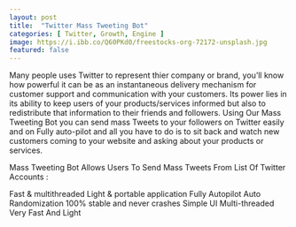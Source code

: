 ```yaml
---
layout: post
title:  "Twitter Mass Tweeting Bot"
categories: [ Twitter, Growth, Engine ]
image: https://i.ibb.co/Q60PKd0/freestocks-org-72172-unsplash.jpg
featured: false
---
```




Many people uses Twitter to represent thier company or brand, you’ll know how powerful it can be as an instantaneous delivery mechanism for customer support and communication with your customers. Its power lies in its ability to keep users of your products/services informed but also to redistribute that information to their friends and followers.
Using Our Mass Tweeting Bot you can send mass Tweets to your followers on Twitter easily and on Fully auto-pilot and all you have to do is to sit back and watch new customers coming to your website and asking about your products or services.

Mass Tweeting Bot Allows Users To Send Mass Tweets From List Of Twitter Accounts :

Fast & multithreaded
Light & portable application
Fully Autopilot
Auto Randomization
100% stable and never crashes
Simple UI
Multi-threaded
Very Fast And Light
